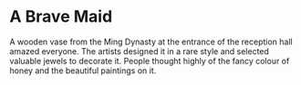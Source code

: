 # A Brave Maid

A wooden vase from the Ming Dynasty at the entrance of the reception hall amazed everyone. The artists designed it in a rare style and selected valuable jewels to decorate it. People thought highly of the fancy colour of honey and the beautiful paintings on it.